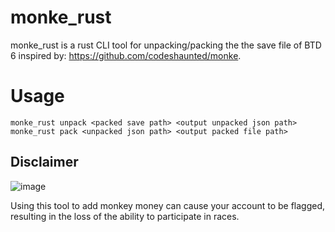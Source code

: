 # monke_rust
monke_rust is a rust CLI tool for unpacking/packing the the save file of BTD 6 inspired by: https://github.com/codeshaunted/monke.

# Usage
```
monke_rust unpack <packed save path> <output unpacked json path>
monke_rust pack <unpacked json path> <output packed file path>
```

## Disclaimer
![image](https://github.com/user-attachments/assets/e71b3067-7ada-43dd-a824-5dd964af5230)

Using this tool to add monkey money can cause your account to be flagged, resulting in the loss of the ability to participate in races.
